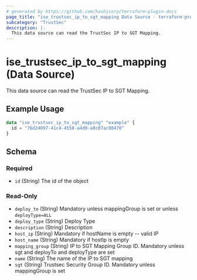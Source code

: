 ```yaml
---
# generated by https://github.com/hashicorp/terraform-plugin-docs
page_title: "ise_trustsec_ip_to_sgt_mapping Data Source - terraform-provider-ise"
subcategory: "TrustSec"
description: |-
  This data source can read the TrustSec IP to SGT Mapping.
---
```


# ise_trustsec_ip_to_sgt_mapping (Data Source)

This data source can read the TrustSec IP to SGT Mapping.

## Example Usage

```terraform
data "ise_trustsec_ip_to_sgt_mapping" "example" {
  id = "76d24097-41c4-4558-a4d0-a8c07ac08470"
}
```

<!-- schema generated by tfplugindocs -->
## Schema

### Required

- `id` (String) The id of the object

### Read-Only

- `deploy_to` (String) Mandatory unless mappingGroup is set or unless `deployType=ALL`
- `deploy_type` (String) Deploy Type
- `description` (String) Description
- `host_ip` (String) Mandatory if hostName is empty -- valid IP
- `host_name` (String) Mandatory if hostIp is empty
- `mapping_group` (String) IP to SGT Mapping Group ID. Mandatory unless sgt and deployTo and deployType are set
- `name` (String) The name of the IP to SGT mapping
- `sgt` (String) Trustsec Security Group ID. Mandatory unless mappingGroup is set
